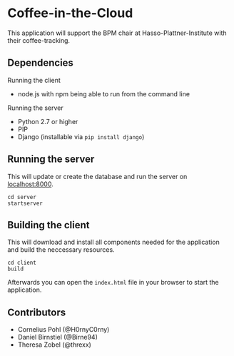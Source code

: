 # Coffee-in-the-Cloud

This application will support the BPM chair at Hasso-Plattner-Institute with their coffee-tracking.


## Dependencies

Running the client
* node.js with npm being able to run from the command line

Running the server
* Python 2.7 or higher
* PIP
* Django (installable via ```pip install django```)


## Running the server

This will update or create the database and run the server on [localhost:8000](http://localhost:8000).
```
cd server
startserver
```

## Building the client

This will download and install all components needed for the application and build the neccessary resources.

```
cd client
build
```

Afterwards you can open the ```index.html``` file in your browser to start the application.


## Contributors

* Cornelius Pohl (@H0rnyC0rny)
* Daniel Birnstiel (@Birne94)
* Theresa Zobel (@threxx)
